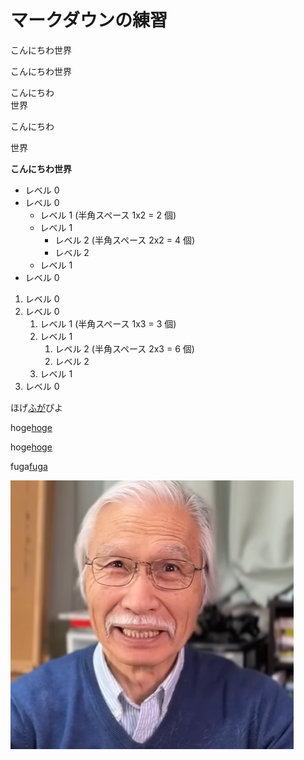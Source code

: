# マークダウンの練習
こんにちわ世界

こんにちわ世界

こんにちわ  
世界

こんにちわ


世界

**こんにちわ世界**

- レベル 0
- レベル 0
  - レベル 1 (半角スペース 1x2 = 2 個)
  - レベル 1
    - レベル 2 (半角スペース 2x2 = 4 個)
    - レベル 2
  - レベル 1
- レベル 0

1. レベル 0
1. レベル 0
   1. レベル 1 (半角スペース 1x3 = 3 個)
   1. レベル 1
      1. レベル 2 (半角スペース 2x3 = 6 個)
      1. レベル 2
   1. レベル 1
1. レベル 0

ほげ[ふが](https://github.com/)ぴよ

hoge[hoge](./hoge.md)

hoge[hoge](./fuga.md)

fuga[fuga](./fuga/fuga.md)

![ほげ](./hoge.png)